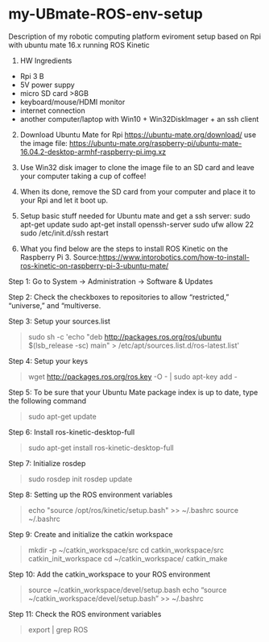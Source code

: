 # my-UBmate-ROS-env-setup
Description of my robotic computing platform eviroment setup based on Rpi with ubuntu mate 16.x running ROS Kinetic

1. HW Ingredients
- Rpi 3 B 
- 5V power suppy
- micro SD card >8GB
- keyboard/mouse/HDMI monitor
- internet connection
- another computer/laptop with Win10 + Win32DiskImager + an ssh client

2. Download Ubuntu Mate for Rpi
  https://ubuntu-mate.org/download/
  use the image file:
  https://ubuntu-mate.org/raspberry-pi/ubuntu-mate-16.04.2-desktop-armhf-raspberry-pi.img.xz
  
3. Use Win32 disk imager to clone the image file to an SD card and leave your computer taking a cup of coffee!

4. When its done, remove the SD card from your computer and place it to your Rpi and let it boot up.

5. Setup basic stuff needed for Ubuntu mate and get a ssh server:
  sudo apt-get update
  sudo apt-get install openssh-server
  sudo ufw allow 22
  sudo /etc/init.d/ssh restart
  
 6. What you find below are the steps to install ROS Kinetic on the Raspberry Pi 3.
 Source:https://www.intorobotics.com/how-to-install-ros-kinetic-on-raspberry-pi-3-ubuntu-mate/
 
Step 1: Go to System -> Administration -> Software & Updates

Step 2: Check the checkboxes to repositories to allow “restricted,” “universe,” and “multiverse.

Step 3: Setup your sources.list
  
>sudo sh -c 'echo "deb http://packages.ros.org/ros/ubuntu $(lsb_release -sc) main" > /etc/apt/sources.list.d/ros-latest.list'

Step 4: Setup your keys
  
>wget http://packages.ros.org/ros.key -O - | sudo apt-key add -

Step 5: To be sure that your Ubuntu Mate package index is up to date, type the following command
  
>sudo apt-get update

Step 6: Install ros-kinetic-desktop-full
 
>sudo apt-get install ros-kinetic-desktop-full

Step 7: Initialize rosdep

>sudo rosdep init
>rosdep update

Step 8: Setting up the ROS environment variables
>echo "source /opt/ros/kinetic/setup.bash" >> ~/.bashrc
>source ~/.bashrc

Step 9: Create and initialize the catkin workspace
>mkdir -p ~/catkin_workspace/src
>cd catkin_workspace/src
>catkin_init_workspace
>cd ~/catkin_workspace/
>catkin_make

Step 10: Add the catkin_workspace to your ROS environment
>source ~/catkin_workspace/devel/setup.bash
>echo “source ~/catkin_workspace/devel/setup.bash” >> ~/.bashrc

Step 11: Check the ROS environment variables
>export | grep ROS
